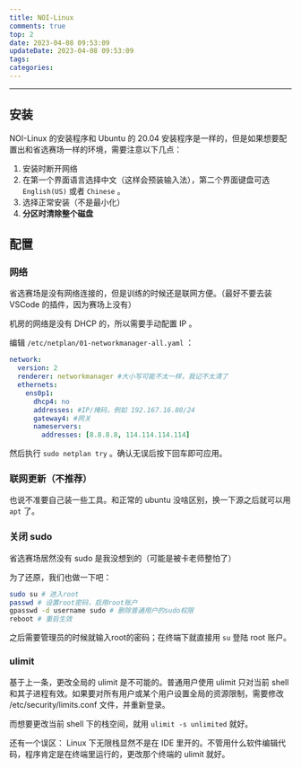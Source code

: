 ```yaml
---
title: NOI-Linux
comments: true
top: 2
date: 2023-04-08 09:53:09
updateDate: 2023-04-08 09:53:09
tags:
categories:
---
```


---

<!--more-->

## 安装

NOI-Linux 的安装程序和 Ubuntu 的 20.04 安装程序是一样的，但是如果想要配置出和省选赛场一样的环境，需要注意以下几点：

1. 安装时断开网络
2. 在第一个界面语言选择中文（这样会预装输入法），第二个界面键盘可选 `English(US)` 或者 `Chinese` 。
3. 选择正常安装（不是最小化）
4. **分区时清除整个磁盘**

## 配置

### 网络

省选赛场是没有网络连接的，但是训练的时候还是联网方便。（最好不要去装 VSCode 的插件，因为赛场上没有）

机房的网络是没有 DHCP 的，所以需要手动配置 IP 。

编辑 `/etc/netplan/01-networkmanager-all.yaml` ：

```yaml
network:
  version: 2
  renderer: networkmanager #大小写可能不太一样，我记不太清了
  ethernets:
    ens0p1:
      dhcp4: no
      addresses: #IP/掩码，例如 192.167.16.80/24
      gateway4: #网关
      nameservers:
        addresses: [8.8.8.8, 114.114.114.114]
```

然后执行 `sudo netplan try` 。确认无误后按下回车即可应用。

### 联网更新（不推荐）

也说不准要自己装一些工具。和正常的 ubuntu 没啥区别，换一下源之后就可以用 `apt` 了。

### 关闭 sudo

省选赛场居然没有 sudo 是我没想到的（可能是被卡老师整怕了）

为了还原，我们也做一下吧：

```sh
sudo su # 进入root
passwd # 设置root密码，启用root账户
gpasswd -d username sudo # 删除普通用户的sudo权限
reboot # 重启生效
```

之后需要管理员的时候就输入root的密码；在终端下就直接用 `su` 登陆 root 账户。

### ulimit

基于上一条，更改全局的 ulimit 是不可能的。普通用户使用 ulimit 只对当前 shell 和其子进程有效。如果要对所有用户或某个用户设置全局的资源限制，需要修改 /etc/security/limits.conf 文件，并重新登录。

而想要更改当前 shell 下的栈空间，就用 `ulimit -s unlimited` 就好。

还有一个误区： Linux 下无限栈显然不是在 IDE 里开的。不管用什么软件编辑代码，程序肯定是在终端里运行的，更改那个终端的 ulimit 就好。

